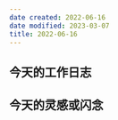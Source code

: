 ```yaml
---
date created: 2022-06-16
date modified: 2023-03-07
title: 2022-06-16
---
```


## 今天的工作日志

## 今天的灵感或闪念
